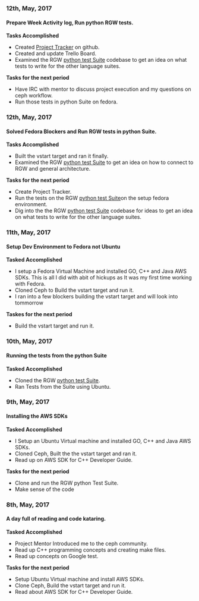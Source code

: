 
### 12th, May, 2017

#### Prepare Week Activity log, Run python RGW tests.

**Tasks Accomplished**

+ Created [Project Tracker]((https://github.com/Outreachy-RGW-testing)) on github. 
+ Created and update Trello Board.
+ Examined the RGW [python test Suite](https://github.com/ceph/s3-tests) codebase to get an idea on what tests to write for the other language suites.

**Tasks for the next period**

+ Have IRC with mentor to discuss project execution and my questions on ceph workflow.
+ Run those tests in python Suite on fedora.


### 12th, May, 2017

#### Solved Fedora Blockers and Run RGW tests in python Suite.

**Tasks Accomplished**

+ Built the vstart target and ran it finally. 
+ Examined the RGW [python test Suite](https://github.com/ceph/s3-tests) to get an idea on how to connect to RGW and general architecture.

**Tasks for the next period**

+ Create Project Tracker.
+ Run the tests on the RGW [python test Suite](https://github.com/ceph/s3-tests)on the setup fedora environment.
+ Dig into the the RGW [python test Suite](https://github.com/ceph/s3-tests) codebase for ideas to get an idea on what tests to write for the other language suites.


### 11th, May, 2017

#### Setup Dev Environment to Fedora not Ubuntu

**Tasked Accomplished**

+ I setup a Fedora Virtual Machine and installed GO, C++ and Java AWS SDKs. This is all I did with abit of hickups as It was my first time working with Fedora.
+ Cloned Ceph to Build the vstart target and run it.
+ I ran into a few blockers building the vstart target and will look into tommorrow

**Taskes for the next period**

+ Build the vstart target and run it.


### 10th, May, 2017

#### Running the tests from the python Suite

**Tasked Accomplished**

+ Cloned the RGW [python test Suite](https://github.com/ceph/s3-tests).
+ Ran Tests from the Suite using Ubuntu.


### 9th, May, 2017

#### Installing the AWS SDKs

**Tasked Accomplished**

+ I Setup an Ubuntu Virtual machine and installed GO, C++ and Java AWS SDKs.
+ Cloned Ceph, Built the the vstart target and ran it.
+ Read up on AWS SDK for C++ Developer Guide.

**Tasks for the next period**

+ Clone and run the RGW  python Test Suite.
+ Make sense of the code


### 8th, May, 2017

#### A day full of reading and code kataring.

**Tasked Accomplished**

+ Project Mentor Introduced me to the ceph community.
+ Read up C++ programming concepts and creating make files.
+ Read up concepts on Google test.


**Tasks for the next period**

+ Setup Ubuntu Virtual machine and install AWS SDKs.
+ Clone Ceph, Build the vstart target and run it.
+ Read about AWS SDK for C++ Developer Guide.
